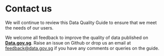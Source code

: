 # Contact us 

We will continue to review this Data Quality Guide to ensure that we meet the needs of our users. 

We welcome all feedback to improve the quality of data published on **[Data.gov.sg](https://data.gov.sg)**. Raise an issue on Github or drop us an email at feedback@data.gov.sg if you have any comments or queries on the guide. 